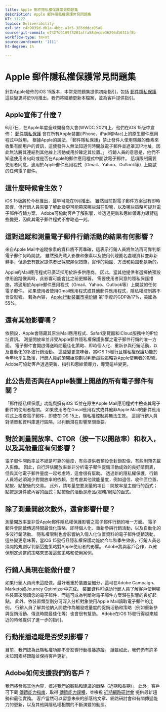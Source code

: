 ```yaml
---
title: Apple 郵件隱私權保護常見問題集
description: Apple 郵件隱私權保護常見問題集
KT: 11222
topics: Deliverability
exl-id: c4b9839d-db1a-4bbc-a1d5-385dddca95a8
source-git-commit: e7427d6109f3201affa58decde36294d1631bf5b
workflow-type: tm+mt
source-wordcount: '1111'
ht-degree: 1%

---
```


# Apple 郵件隱私權保護常見問題集

針對Apple發佈的iOS 15版本，本常見問題集提供初始指引，包括 [郵件隱私保護](https://www.apple.com/newsroom/2021/06/apple-advances-its-privacy-leadership-with-ios-15-ipados-15-macos-monterey-and-watchos-8/). 這些變更將於9月推出，我們將繼續更新本檔案，並為客戶提供指引。

## Apple宣佈了什麼？

6月7日，在Apple年度全球開發商大會(WWDC 2021)上，他們在iOS 15版中宣佈： [郵件隱私保護](https://www.apple.com/newsroom/2021/06/apple-advances-its-privacy-leadership-with-ios-15-ipados-15-macos-monterey-and-watchos-8/) 會在所有Apple裝置(iPhone、iPad和Mac)上的原生郵件應用程式中啟用。 根據Apple的說法，「郵件隱私保護」禁止發件人使用隱藏的像素來收集有關用戶的資訊，這使發件人無法知道何時開啟電子郵件並遮罩其IP地址，因此無法將其連結到其他線上活動或用於確定其位置。」 行銷人員的意思是，他們不知道使用者何時或是否在Apple的郵件應用程式中開啟電子郵件。 這項限制需要使用者同意，適用於Apple郵件應用程式（Gmail、Yahoo、Outlook等）上開啟的任何電子郵件。

## 這什麼時候會生效？

iOS 15版將於今秋推出，最早可能在9月推出。 雖然目前對電子郵件方案沒有即時影響，但行銷人員需要了解此變更可能帶來哪些潛在影響，以及哪些策略可提升電子郵件行銷方案。 Adobe可協助客戶了解影響，並透過更新和思維領導力導覽這些變更，因此其電子郵件程式不會略過一刻。

## 這對追蹤和測量電子郵件行銷活動的結果有何影響？

來自Apple Mail中追蹤像素的資料將不再準確，這表示行銷人員將無法再可靠判斷電子郵件何時開啟。 雖然預先載入影像和像素以及使用代理匿名處理資料並非新鮮事，但過去有數家提供者已採取類似措施，實作的範圍、方法和範圍都是新的。

Apple的Mail應用程式已廣泛採用於許多供應商。 因此，當其他提供者選擇依預設停用追蹤像素時，此影響可能會比之前更顯著。 需要使用者同意的隱私保護措施，將適用於Apple郵件應用程式（Gmail、Yahoo、Outlook等）上開啟的任何電子郵件。 如果使用者使用Gmail應用程式或其他郵件應用程式，隱私權控制將不會受影響。 若為內容， [Apple行動裝置市場份額](https://www.counterpointresearch.com/global-smartphone-share/) 第1季度的GDP為17%，美國為55%。

## 還有其他影響嗎？

依預設，Apple會隱藏其原生Mail應用程式、Safari瀏覽器和iCloud服務中的IP位址資訊。 測量開放率並非受Apple郵件隱私權保護影響之電子郵件行銷的唯一方面。 電子郵件會開啟傳送時間最佳化策略、即時個人化、重新參與行銷活動，以及自動化的多波行銷活動。 這些變更意味著，當iOS 15發行且隱私權保護功能於今年秋季生效後，行銷人員必須開始規劃以判斷這些策略對Apple使用者的影響。 Adobe可協助客戶透過更新、指引和思維領導力，導覽這些變更。

## 此公告是否與在Apple裝置上開啟的所有電子郵件有關？

「郵件隱私權保護」功能與擁有iOS 15並在原生Apple Mail應用程式中檢查其電子郵件的使用者相關。 如果使用者在Gmail應用程式或其他非Apple Mail的郵件應用程式上檢查電子郵件，即使在iOS 15上，隱私權控制將無法生效。 這讓行銷人員對清單和資料庫進行區隔，以判斷潛在影響至關重要。

## 對於測量開放率、CTOR（按一下以開啟率）和收入，以及其他量度有何影響？

電子郵件開啟率並不總是可靠的量度，有些提供者預設會封鎖影像，有些則預先載入影像。 因此，自行評估開放率並非分析電子郵件促銷活動成效的良好晴雨表，但與其他電子郵件量度一起考慮時，這會很有幫助。 透過新的隱私權保護，行銷人員將必須減少對開放率的依賴，並考慮其他效能量度，例如退信、收件匣位置、點按、點按後的交易。 此外，請考量您要測量的項目：開放率是主題行的函式；點按是選件或內容的函式；點按後的活動是產品/服務/網站的函式。

## 除了測量開啟次數外，還會影響什麼？

測量開放率並非受Apple郵件隱私權保護影響之電子郵件行銷的唯一方面。 電子郵件會開啟傳送時間最佳化策略、即時個人化、重新參與行銷活動，以及自動化的多波行銷活動。 隱私權限制也會影響納入個人化位置資料的電子郵件促銷活動。 這些變更意味著，當iOS 15發行且隱私權保護功能於今年秋季生效後，行銷人員必須開始規劃以判斷這些策略對Apple使用者的影響。 Adobe將與客戶合作，以確保制定適當的策略來支援這些策略和使用案例。

## 行銷人員現在能做什麼？

如果行銷人員尚未這麼做，最好著重於裝置型細分，這可在Adobe Campaign、Marketo或Journey Optimizer中完成。 裝置資料可協助行銷人員了解客戶使用哪些裝置來閱讀您的電子郵件，而這可成為判斷對電子郵件方案潛在影響的良好起點。 此外，依裝置類型劃分可深入分析對象使用Apple Mail讀取電子郵件的比例。 行銷人員了解其他納入開啟作為觸發或量度的促銷活動和策略（例如重新參與促銷活動、傳送時間最佳化等）也會很有幫助。 Adobe在iOS 15發行得越來越近的時候提供了進一步的指引。

## 行動推播追蹤是否受到影響？

目前，我們認為此隱私權功能不會影響行動推播追蹤。 話雖如此，我們仍有許多未知因素將跟蹤並保持客戶更新。

## Adobe如何支援我們的客戶？

我們將發佈其他內容，概述我們的觀點和建議的戰略（近期和長期）。 此外，客戶可下載 [傳遞能力指南](../introduction.md)，取得 [傳遞能力課程](https://experienceleague.adobe.com/#dashboard/learning)，並檢視 [近期網路研討會](https://primetime.bluejeans.com/a2m/events/playback/29edda30-a9b8-4e4b-a460-e829c02c912a) 提供最新趨勢和最佳實務。 客戶當然可以留意未來的部落格文章、網路研討會和有關傳遞能力的更新，以及其他與隱私權相關的不斷演變的動態。
